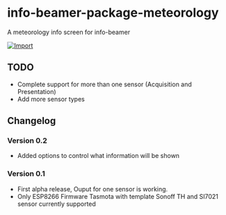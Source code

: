 # info-beamer-package-meteorology
A meteorology info screen for info-beamer

[![Import](https://cdn.infobeamer.com/s/img/import.png)](https://info-beamer.com/use?url=https://github.com/JHSawatzki/info-beamer-package-meteorology)

## TODO
 * Complete support for more than one sensor (Acquisition and Presentation)
 * Add more sensor types

## Changelog

### Version 0.2

 * Added options to control what information will be shown

### Version 0.1

 * First alpha release, Ouput for one sensor is working.
 * Only ESP8266 Firmware Tasmota with template Sonoff TH and SI7021 sensor currently supported

